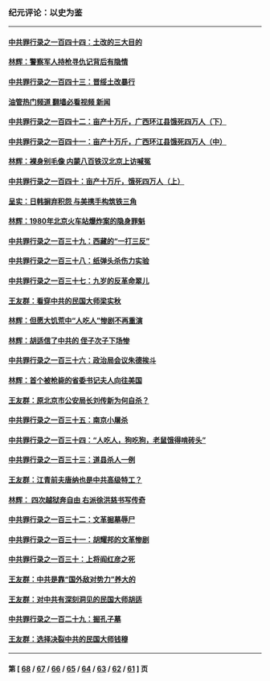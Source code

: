 ### 纪元评论：以史为鉴
---
#### [中共罪行录之一百四十四：土改的三大目的](../../pages/nsc1028/n14030522.md?07090330) 
#### [林辉：警察军人持枪寻仇记背后有隐情](../../pages/nsc1028/n14029745.md?07090330) 
#### [中共罪行录之一百四十三：晋绥土改暴行](../../pages/nsc1028/n14029965.md?07090330) 
#### [油管热门频道 翻墙必看视频 新闻](ok?07090330)
#### [中共罪行录之一百四十二：亩产十万斤，广西环江县饿死四万人（下）](../../pages/nsc1028/n14027911.md?07090330) 
#### [中共罪行录之一百四十一：亩产十万斤，广西环江县饿死四万人（中）](../../pages/nsc1028/n14027089.md?07090330) 
#### [林辉：裸身别毛像 内蒙八百铁汉北京上访喊冤](../../pages/nsc1028/n14026693.md?07090330) 
#### [中共罪行录之一百四十：亩产十万斤，饿死四万人（上）](../../pages/nsc1028/n14026657.md?07090330) 
#### [呈实：日韩摒弃积怨 与美携手构筑铁三角](../../pages/nsc1028/n14025196.md?07090330) 
#### [林辉：1980年北京火车站爆炸案的隐身罪魁](../../pages/nsc1028/n14024093.md?07090330) 
#### [中共罪行录之一百三十九：西藏的“一打三反”](../../pages/nsc1028/n14024088.md?07090330) 
#### [中共罪行录之一百三十八：纸弹头杀伤力实验](../../pages/nsc1028/n14022692.md?07090330) 
#### [中共罪行录之一百三十七：九岁的反革命翠儿](../../pages/nsc1028/n14020997.md?07090330) 
#### [王友群：看穿中共的民国大师梁实秋](../../pages/nsc1028/n14020649.md?07090330) 
#### [林辉：但愿大饥荒中“人吃人”惨剧不再重演](../../pages/nsc1028/n14020531.md?07090330) 
#### [林辉：胡适信了中共的 侄子次子下场惨](../../pages/nsc1028/n14019760.md?07090330) 
#### [中共罪行录之一百三十六：政治局会议朱德挨斗](../../pages/nsc1028/n14017983.md?07090330) 
#### [林辉：首个被枪毙的省委书记夫人向往美国](../../pages/nsc1028/n14017481.md?07090330) 
#### [王友群：原北京市公安局长刘传新为何自杀？](../../pages/nsc1028/n14016995.md?07090330) 
#### [中共罪行录之一百三十五：南京小屠杀](../../pages/nsc1028/n14015189.md?07090330) 
#### [中共罪行录之一百三十四：“人吃人，狗吃狗，老鼠饿得啃砖头”](../../pages/nsc1028/n14014478.md?07090330) 
#### [中共罪行录之一百三十三：道县杀人一例](../../pages/nsc1028/n14014033.md?07090330) 
#### [王友群：江青前夫唐纳也是中共高级特工？](../../pages/nsc1028/n14011375.md?07090330) 
#### [林辉： 四次越狱奔自由 右派徐洪慈书写传奇](../../pages/nsc1028/n14010438.md?07090330) 
#### [中共罪行录之一百三十二：文革掘墓辱尸](../../pages/nsc1028/n14009626.md?07090330) 
#### [中共罪行录之一百三十一：胡耀邦的文革惨剧](../../pages/nsc1028/n14007184.md?07090330) 
#### [中共罪行录之一百三十：上将阎红彦之死](../../pages/nsc1028/n14004426.md?07090330) 
#### [王友群：中共是靠“国外敌对势力”养大的](../../pages/nsc1028/n14004284.md?07090330) 
#### [王友群：对中共有深刻洞见的民国大师胡适](../../pages/nsc1028/n14003453.md?07090330) 
#### [中共罪行录之一百二十九：掘孔子墓](../../pages/nsc1028/n14003058.md?07090330) 
#### [王友群：选择决裂中共的民国大师钱穆](../../pages/nsc1028/n14001046.md?07090330) 

---
#### 第 [ [68](./68.md?07090330) / [67](./67.md?07090330) / [66](./66.md?07090330) / [65](./65.md?07090330) / [64](./64.md?07090330) / [63](./63.md?07090330) / [62](./62.md?07090330) / [61](./61.md?07090330) ] 页

